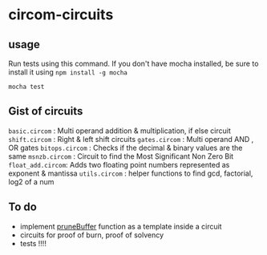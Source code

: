 # circom-circuits

## usage

Run tests using this command. If you don't have mocha installed, be sure to install it using ``npm install -g mocha``

```
mocha test
```

## Gist of circuits

``basic.circom`` : Multi operand addition & multiplication, if else circuit
``shift.circom`` : Right & left shift circuits
``gates.circom`` : Multi operand AND , OR gates
``bitops.circom`` : Checks if the decimal & binary values are the same
``msnzb.circom`` : Circuit to find the Most Significant Non Zero Bit
``float_add.circom``: Adds two floating point numbers represented as exponent & mantissa
``utils.circom`` : helper functions to find gcd, factorial, log2 of a num

## To do

- implement [pruneBuffer](https://github.com/iden3/circomlibjs/blob/main/src/eddsa.js#L29) function as a template inside a circuit
- circuits for proof of burn, proof of solvency 
- tests !!!!
